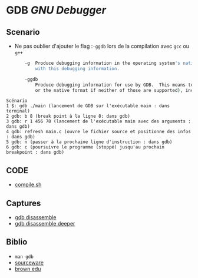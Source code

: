 # GDB _GNU Debugger_

## Scenario

- Ne pas oublier d'ajouter le flag :`-ggdb` lors de la compilation avec `gcc` ou `g++`

```bash
       -g  Produce debugging information in the operating system's native format (stabs, COFF, XCOFF, or DWARF).  GDB can work
           with this debugging information.
```

```bash
       -ggdb
           Produce debugging information for use by GDB.  This means to use the most expressive format available (DWARF, stabs,
           or the native format if neither of those are supported), including GDB extensions if at all possible.
```

```text
Scénario
1 $: gdb ./main (lancement de GDB sur l'exécutable main : dans terminal)
2 gdb: b 8 (break point à la ligne 8: dans gdb)
3 gdb: r 1 456 78 (lancement de l'exécutable main avec des arguments : dans gdb) 
4 gdb: refresh main.c (ouvre le fichier source et positionne des infos : dans gdb)
5 gdb: n (passer à la prochaine ligne d'instruction : dans gdb)
6 gdb: c (poursuivre le programme (stoppé) jusqu'au prochain breakpoint : dans gdb)
```

## CODE

- [compile.sh](https://github.com/doali/coding/blob/master/c/coding/ut/gtest/compile.sh)

## Captures

- [gdb disassemble](img/disassemble-next-line.png)
- [gdb disassemble deeper](img/disassemble-next-line_2.png)

## Biblio

- `man gdb`
- [sourceware](https://sourceware.org/gdb/current/onlinedocs/gdb/Memory.html)
- [brown edu](https://cs.brown.edu/courses/cs033/docs/guides/gdb.pdf)
